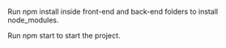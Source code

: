 Run npm install inside front-end and back-end folders to install node_modules.

Run npm start to start the project.